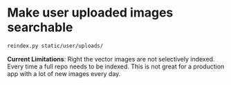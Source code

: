 # Make user uploaded images searchable

```sh
reindex.py static/user/uploads/
```
**Current Limitations**:
Right the vector images are not selectively indexed. Every time a full repo needs to be indexed. 
This is not great for a production app with a lot of new images every day.
